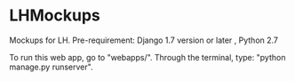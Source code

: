 # LHMockups
Mockups for LH.
Pre-requirement: 
Django 1.7 version or later
, Python 2.7

To run this web app, go to "webapps/".
Through the terminal, type: "python manage.py runserver".
